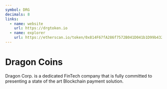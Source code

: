 ```yaml
---
symbol: DRG
decimals: 8
links:
  - name: website
    url: https://drgtoken.io
  - name: explorer
    url: https://etherscan.io/token/0x814F67fA286f7572B041D041b1D99b432c9155Ee
---
```


# Dragon Coins

Dragon Corp. is a dedicated FinTech company that is fully committed to presenting a state of the art Blockchain payment solution.

